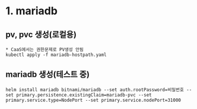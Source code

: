 # 1. mariadb
## pv, pvc 생성(로컬용)
    * CaaS에서는 권한문제로 PV생성 안됨
    kubectl apply -f mariadb-hostpath.yaml
## mariadb 생성(테스트 중)
    helm install mariadb bitnami/mariadb --set auth.rootPassword=비밀번호 --set primary.persistence.existingClaim=mariadb-pvc --set primary.service.type=NodePort --set primary.service.nodePort=31000